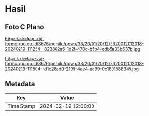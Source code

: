 # Hasil

## Foto C Plano

https://sirekap-obj-formc.kpu.go.id/3676/pemilu/ppwp/33/20/01/20/12/3320012012018-20240219-111254--823862a5-1d2f-470c-b5b4-cdb5a33b637b.jpg

https://sirekap-obj-formc.kpu.go.id/3676/pemilu/ppwp/33/20/01/20/12/3320012012018-20240219-111504--d1c28ad0-2195-4ae4-ad99-0c1891588345.jpg


## Metadata

| Key        | Value               |
| ---------- | ------------------- |
| Time Stamp | 2024-02-19 12:00:00 |



